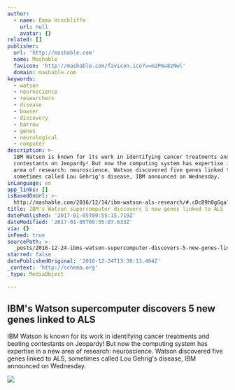 ```yaml
---
author:
  - name: Emma Hinchliffe
    url: null
    avatar: {}
related: []
publisher:
  url: 'http://mashable.com'
  name: Mashable
  favicon: 'http://mashable.com/favicon.ico?v=m2Pmw8zNwl'
  domain: mashable.com
keywords:
  - watson
  - neuroscience
  - researchers
  - disease
  - bowser
  - discovery
  - barrow
  - genes
  - neurological
  - computer
description: >-
  IBM Watson is known for its work in identifying cancer treatments and beating
  contestants on Jeopardy! But now the computing system has expertise in a new
  area of research: neuroscience. Watson discovered five genes linked to ALS,
  sometimes called Lou Gehrig's disease, IBM announced on Wednesday.
inLanguage: en
app_links: []
isBasedOnUrl: >-
  http://mashable.com/2016/12/14/ibm-watson-als-research/#.cDcB9h0gGqa?platform=hootsuite
title: IBM's Watson supercomputer discovers 5 new genes linked to ALS
datePublished: '2017-01-05T09:55:15.719Z'
dateModified: '2017-01-05T09:55:07.633Z'
via: {}
inFeed: true
sourcePath: >-
  _posts/2016-12-24-ibms-watson-supercomputer-discovers-5-new-genes-linked-to-a.md
starred: false
datePublishedOriginal: '2016-12-24T13:36:13.464Z'
_context: 'http://schema.org'
_type: MediaObject

---
```

<article style=""><h1>IBM's Watson supercomputer discovers 5 new genes linked to ALS</h1><p>IBM Watson is known for its work in identifying cancer treatments and beating contestants on Jeopardy! But now the computing system has expertise in a new area of research: neuroscience. Watson discovered five genes linked to ALS, sometimes called Lou Gehrig's disease, IBM announced on Wednesday.</p><img src="http://a.amz.mshcdn.com/media/ZgkyMDE2LzEyLzE0LzZjL2E1YzcxZDZjODE0YzRjMGJiNmM1NDcwNjhjNzRmY2NlLjE5NmQ3LmpwZwpwCXRodW1iCTEyMDB4NjMwCmUJanBn/a5a49a49/b20/a5c71d6c-814c-4c0b-b6c5-47068c74fcce.jpg" /></article>